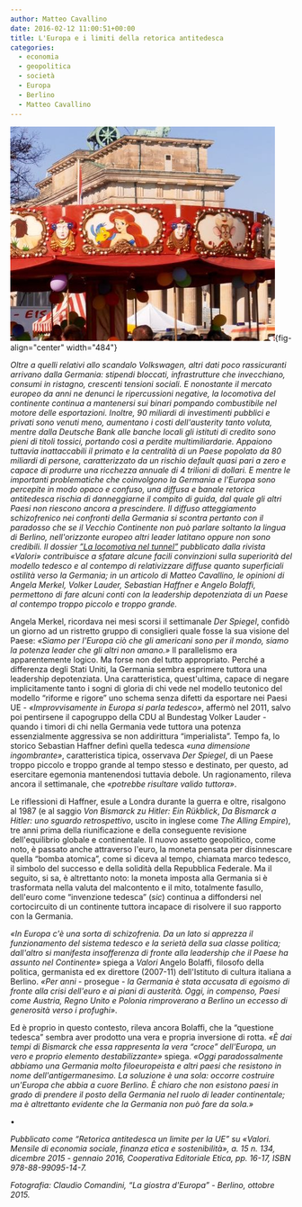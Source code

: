 ```yaml
---
author: Matteo Cavallino
date: 2016-02-12 11:00:51+00:00
title: L'Europa e i limiti della retorica antitedesca
categories:
  - economia
  - geopolitica
  - società
  - Europa
  - Berlino
  - Matteo Cavallino
---
```


![](images/La-giostra-dEuropa-471x381.jpg){fig-align="center" width="484"}

*Oltre a quelli relativi allo scandalo Volkswagen, altri dati poco rassicuranti arrivano dalla Germania: stipendi bloccati, infrastrutture che invecchiano, consumi in ristagno, crescenti tensioni sociali. E nonostante il mercato europeo da anni ne denunci le ripercussioni negative, la locomotiva del continente continua a mantenersi sui binari pompando combustibile nel motore delle esportazioni. Inoltre, 90 miliardi di investimenti pubblici e privati sono venuti meno, aumentano i costi dell'austerity tanto voluta, mentre dalla Deutsche Bank alle banche locali gli istituti di credito sono pieni di titoli tossici, portando così a perdite multimiliardarie. Appaiono tuttavia inattaccabili il primato e la centralità di un Paese popolato da 80 miliardi di persone, caratterizzato da un rischio default quasi pari a zero e capace di produrre una ricchezza annuale di 4 trilioni di dollari. E mentre le importanti problematiche che coinvolgono la Germania e l'Europa sono percepite in modo opaco e confuso, una diffusa e banale retorica antitedesca rischia di danneggiarne il compito di guida, dal quale gli altri Paesi non riescono ancora a prescindere. Il diffuso atteggiamento schizofrenico nei confronti della Germania si scontra pertanto con il paradosso che se il Vecchio Continente non può parlare soltanto la lingua di Berlino, nell'orizzonte europeo altri leader latitano oppure non sono credibili. Il dossier [”La locomotiva nel tunnel”](http://www.valori.it/economia-solidale/germania-locomotiva-nel-tunnel-su-valori-dicembre-11039.html) pubblicato dalla rivista «Valori» contribuisce a sfatare alcune facili convinzioni sulla superiorità del modello tedesco e al contempo di relativizzare diffuse quanto superficiali ostilità verso la Germania; in un articolo di Matteo Cavallino, le opinioni di Angela Merkel, Volker Lauder, Sebastian Haffner e Angelo Bolaffi, permettono di fare alcuni conti con la leadership depotenziata di un Paese al contempo troppo piccolo e troppo grande.*

Angela Merkel, ricordava nei mesi scorsi il settimanale *Der Spiegel*, confidò un giorno ad un ristretto gruppo di consiglieri quale fosse la sua visione del Paese: *«Siamo per l'Europa ciò che gli americani sono per il mondo, siamo la potenza leader che gli altri non amano.»* Il parallelismo era apparentemente logico. Ma forse non del tutto appropriato. Perché a differenza degli Stati Uniti, la Germania sembra esprimere tuttora una leadership depotenziata. Una caratteristica, quest'ultima, capace di negare implicitamente tanto i sogni di gloria di chi vede nel modello teutonico del modello “riforme e rigore” uno schema senza difetti da esportare nei Paesi UE - *«Improvvisamente in Europa si parla tedesco»*, affermò nel 2011, salvo poi pentirsene il capogruppo della CDU al Bundestag Volker Lauder - quando i timori di chi nella Germania vede tuttora una potenza essenzialmente aggressiva se non addirittura “imperialista”. Tempo fa, lo storico Sebastian Haffner definì quella tedesca *«una dimensione ingombrante»*, caratteristica tipica, osservava *Der Spiegel*, di un Paese troppo piccolo e troppo grande al tempo stesso e destinato, per questo, ad esercitare egemonia mantenendosi tuttavia debole. Un ragionamento, rileva ancora il settimanale, che *«potrebbe risultare valido tuttora»*.

Le riflessioni di Haffner, esule a Londra durante la guerra e oltre, risalgono al 1987 (e al saggio *Von Bismarck zu Hitler: Ein Rükblick*, *Da Bismarck a Hitler: uno sguardo retrospettivo*, uscito in inglese come *The Alling Empire*), tre anni prima della riunificazione e della conseguente revisione dell'equilibrio globale e continentale. Il nuovo assetto geopolitico, come noto, è passato anche attraverso l'euro, la moneta pensata per disinnescare quella “bomba atomica”, come si diceva al tempo, chiamata marco tedesco, il simbolo del successo e della solidità della Repubblica Federale. Ma il seguito, si sa, è altrettanto noto: la moneta imposta alla Germania si è trasformata nella valuta del malcontento e il mito, totalmente fasullo, dell'euro come “invenzione tedesca” (*sic*) continua a diffondersi nel cortocircuito di un continente tuttora incapace di risolvere il suo rapporto con la Germania.

*«In Europa c'è una sorta di schizofrenia. Da un lato si apprezza il funzionamento del sistema tedesco e la serietà della sua classe politica; dall'altro si manifesta insofferenza di fronte alla leadership che il Paese ha assunto nel Continente»* spiega a *Valori* Angelo Bolaffi, filosofo della politica, germanista ed ex direttore (2007-11) dell'Istituto di cultura italiana a Berlino. *«Per anni* - prosegue - *la Germania è stata accusata di egoismo di fronte alla crisi dell'euro e ai piani di austerità. Oggi, in compenso, Paesi come Austria, Regno Unito e Polonia rimproverano a Berlino un eccesso di generosità verso i profughi»*.

Ed è proprio in questo contesto, rileva ancora Bolaffi, che la “questione tedesca” sembra aver prodotto una vera e propria inversione di rotta. *«È dai tempi di Bismarck che essa rappresenta la vera “croce” dell'Europa, un vero e proprio elemento destabilizzante»* spiega. *«Oggi paradossalmente abbiamo una Germania molto filoeuropeista e altri paesi che resistono in nome dell'antigermanesimo. La soluzione è una sola: occorre costruire un'Europa che abbia a cuore Berlino. È chiaro che non esistono paesi in grado di prendere il posto della Germania nel ruolo di leader continentale; ma è altrettanto evidente che la Germania non può fare da sola.»*

•

*Pubblicato come “Retorica antitedesca un limite per la UE” su «Valori. Mensile di economia sociale, finanza etica e sostenibilità», a. 15 n. 134, dicembre 2015 - gennaio 2016, Cooperativa Editoriale Etica, pp. 16-17, ISBN 978-88-99095-14-7.*

*Fotografia: Claudio Comandini, “La giostra d'Europa” - Berlino, ottobre 2015.*
